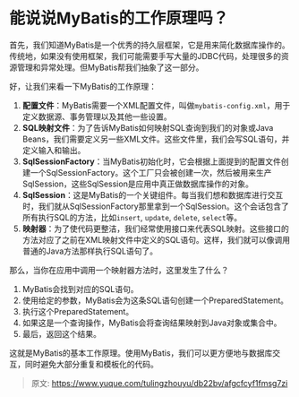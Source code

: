 # 能说说MyBatis的工作原理吗？

首先，我们知道MyBatis是一个优秀的持久层框架，它是用来简化数据库操作的。传统地，如果没有使用框架，我们可能需要手写大量的JDBC代码，处理很多的资源管理和异常处理。但MyBatis帮我们抽象了这一部分。

好，让我们来看一下MyBatis的工作原理：

1.  **配置文件**：MyBatis需要一个XML配置文件，叫做`mybatis-config.xml`，用于定义数据源、事务管理以及其他一些设置。 
2.  **SQL映射文件**：为了告诉MyBatis如何映射SQL查询到我们的对象或Java Beans，我们需要定义另一些XML文件。这些文件里，我们会写SQL语句，并定义输入和输出。 
3.  **SqlSessionFactory**：当MyBatis初始化时，它会根据上面提到的配置文件创建一个SqlSessionFactory。这个工厂只会被创建一次，然后被用来生产SqlSession，这些SqlSession是应用中真正做数据库操作的对象。 
4.  **SqlSession**：这是MyBatis的一个关键组件。每当我们想和数据库进行交互时，我们就从SqlSessionFactory那里拿到一个SqlSession。这个会话包含了所有执行SQL的方法，比如`insert`, `update`, `delete`, `select`等。 
5.  **映射器**：为了使代码更整洁，我们经常使用接口来代表SQL映射。这些接口的方法对应了之前在XML映射文件中定义的SQL语句。这样，我们就可以像调用普通的Java方法那样执行SQL语句了。 

那么，当你在应用中调用一个映射器方法时，这里发生了什么？

1. MyBatis会找到对应的SQL语句。
2. 使用给定的参数，MyBatis会为这条SQL语句创建一个PreparedStatement。
3. 执行这个PreparedStatement。
4. 如果这是一个查询操作，MyBatis会将查询结果映射到Java对象或集合中。
5. 最后，返回这个结果。

这就是MyBatis的基本工作原理。使用MyBatis，我们可以更方便地与数据库交互，同时避免大部分重复和模板化的代码。



> 原文: <https://www.yuque.com/tulingzhouyu/db22bv/afgcfcyf1fmsg7zi>